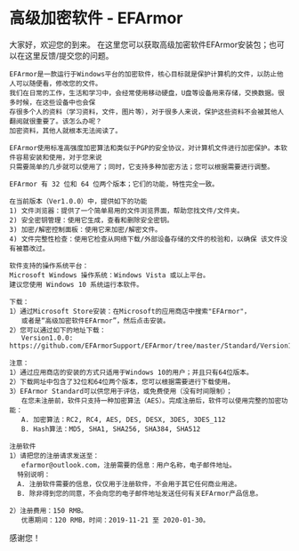 # 高级加密软件 - EFArmor
大家好，欢迎您的到来。
    在这里您可以获取高级加密软件EFArmor安装包；也可以在这里反馈/提交您的问题。
    
    EFArmor是一款运行于Windows平台的加密软件，核心目标就是保护计算机的文件，以防止他人可以随便看，修改您的文件。
    我们在日常的工作，生活和学习中，会经常使用移动硬盘，U盘等设备用来存储，交换数据。很多时候，在这些设备中也会保
    存很多个人的资料（学习资料，文件，图片等），对于很多人来说，保护这些资料不会被其他人翻阅就很重要了。该怎么办呢？
    加密资料，其他人就根本无法阅读了。
    
    EFArmor使用标准高强度加密算法和类似于PGP的安全协议，对计算机文件进行加密保护。本软件容易安装和使用，对于您来说
    只需要简单的几步就可以使用了；同时，它支持多种加密方法；您可以根据需要进行调整。
    
    EFArmor 有 32 位和 64 位两个版本；它们的功能，特性完全一致。

    在当前版本（Ver1.0.0）中，提供如下的功能
    1) 文件浏览器：提供了一个简单易用的文件浏览界面，帮助您找文件/文件夹。
    2) 安全密钥管理：使用它生成，查看和删除安全密钥。
    3) 加密/解密控制面板：使用它来加密/解密文件。 
    4) 文件完整性检查：使用它检查从网络下载/外部设备存储的文件的校验和，以确保 该文件没有被篡改过。
    
    软件支持的操作系统平台： 
    Microsoft Windows 操作系统：Windows Vista 或以上平台。
    建议您使用 Windows 10 系统运行本软件。
    
    下载：
    1）通过Microsoft Store安装：在Microsoft的应用商店中搜索"EFArmor"，
       或者是“高级加密软件EFArmor”，然后点击安装。
    2）您可以通过如下的地址下载：
       Version1.0.0: https://github.com/EFArmorSupport/EFArmor/tree/master/Standard/Version1.0.0
    
    注意：
    1）通过应用商店的安装的方式只适用于Windows 10的用户；并且只有64位版本。
    2）下载网址中包含了32位和64位两个版本，您可以根据需要进行下载使用。
    3）EFArmor Standard可以供您用于评估，或免费使用（没有时间限制）；
       在您未注册前，软件只支持一种加密算法（AES）。完成注册后，软件可以使用完整的加密功能：
       A. 加密算法：RC2, RC4, AES, DES, DESX, 3DES, 3DES_112 
       B. Hash算法：MD5, SHA1, SHA256, SHA384, SHA512

    注册软件
    1）请把您的注册请求发送至：
       efarmor@outlook.com，注册需要的信息：用户名称，电子邮件地址。
      特别说明：
      A. 注册软件需要的信息，仅仅用于注册软件，不会用于其它任何商业用途。
      B. 除非得到您的同意，不会向您的电子邮件地址发送任何有关EFArmor产品信息。
      
    2）注册费用：150 RMB。
       优惠期间：120 RMB，时间：2019-11-21 至 2020-01-30。

感谢您！
